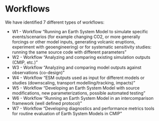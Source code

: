 Workflows
=========

We have identified 7 different types of workflows:
- W1 - Workflow “Running an Earth System Model to simulate specific events/scenarios (for example changing CO2, or more generally forcings or other model inputs, generating volcanic eruptions, experiment with geoengineering) or for systematic sensitivity studies: running the same source code with different parameters”
- W2 - Workflow “Analyzing and comparing existing simulation outputs (CMIP, etc.)”
- W3 - Workflow “Analyzing and comparing model outputs against observations (co-design)”
- W4 - Workflow “ESM outputs used as input for different models or studies (downscaling, transport modelling/tracking, impacts)”
- W5 - Workflow “Developing an Earth System Model with source modifications, new parameterizations, possible automated testing”
- W6 - Workflow “Running an Earth System Model in an intercomparison framework (well defined protocol)”
- W7 - Workflow “Developing diagnostics and performance metrics tools for routine evaluation of Earth System Models in CMIP”

